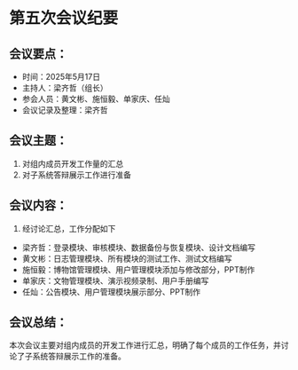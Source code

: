# 第五次会议纪要
## 会议要点：
- 时间：2025年5月17日
- 主持人：梁齐哲（组长）
- 参会人员：黄文彬、施恒毅、单家庆、任灿
- 会议记录及整理：梁齐哲
## 会议主题：
1. 对组内成员开发工作量的汇总
2. 对子系统答辩展示工作进行准备
## 会议内容：
1. 经讨论汇总，工作分配如下
- 梁齐哲：登录模块、审核模块、数据备份与恢复模块、设计文档编写
- 黄文彬：日志管理模块、所有模块的测试工作、测试文档编写
- 施恒毅：博物馆管理模块、用户管理模块添加与修改部分，PPT制作
- 单家庆：文物管理模块、演示视频录制、用户手册编写
- 任灿：公告模块、用户管理模块展示部分、PPT制作
## 会议总结：
本次会议主要对组内成员的开发工作进行汇总，明确了每个成员的工作任务，并讨论了子系统答辩展示工作的准备。